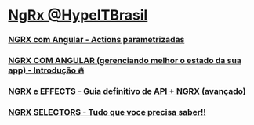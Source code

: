 # [NgRx @HypeITBrasil](https://www.youtube.com/watch?v=By2-pbESQ_w&list=PLI_Z0xfLZHL1zbFnVZo2B0-EfrXa9XNsZ)

### [NGRX com Angular - Actions parametrizadas](https://youtu.be/By2-pbESQ_w?si=VbcKxVIMHcowWquq)


### [NGRX COM ANGULAR (gerenciando melhor o estado da sua app) - Introdução 🔥](https://youtu.be/yCac7PRG6R4?si=LfQX2g_38u3fRl7D)  


### [NGRX e EFFECTS - Guia definitivo de API + NGRX (avançado)](https://youtu.be/tUJ0ywWq2DQ?si=QyNC4g6TFDxfVR6H)


### [NGRX SELECTORS - Tudo que voce precisa saber!!](https://youtu.be/DMwQn1x3nQU?si=_ft3oDQ4ba7sqDUE)

